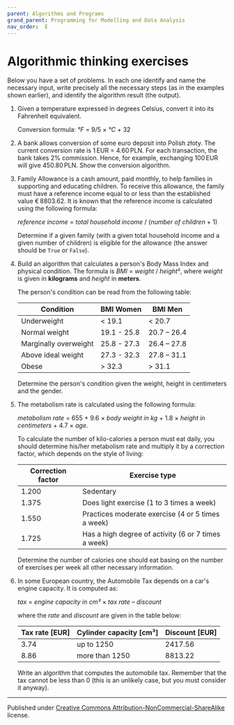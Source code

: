 ```yaml
---
parent: Algorithms and Programs
grand_parent: Programming for Modelling and Data Analysis
nav_order:  E
---
```


# Algorithmic thinking exercises

   Below you have a set of problems. In each one identify and name the necessary input, write precisely all the necessary steps (as in the examples shown earlier), and identify the algorithm result (the output).

1. Given a temperature expressed in degrees Celsius, convert it into its Fahrenheit equivalent.

   Conversion formula: *°F* = 9/5 × *°C* + 32

2. A bank allows conversion of some euro deposit into Polish złoty. The current conversion rate is 1 EUR = 4.60 PLN.
   For each transaction, the bank takes 2% commission. Hence, for example, exchanging 100 EUR will give 450.80 PLN. Show the conversion algorithm.

3. Family Allowance is a cash amount, paid monthly, to help families in supporting and educating children.
   To receive this allowance, the family must have a reference income equal to or less than the established value € 8803.62.
   It is known that the reference income is calculated using the following formula:

    *reference income* = *total household income* / (*number of children* + 1)

    Determine if a given family (with a given total household income and a given number of children) is eligible for the allowance (the answer should be `True` or `False`).

4. Build an algorithm that calculates a person's Body Mass Index and physical condition. The formula is
   *BMI* = *weight* / *height*², where *weight* is given in **kilograms** and *height* in **meters**.

   The person's condition can be read from the following table:

   | Condition             | BMI Women   | BMI Men     |
   | --------------------- | ----------- | ----------- |
   | Underweight           | < 19.1      | < 20.7      |
   | Normal weight         | 19.1 - 25.8 | 20.7 – 26.4 |
   | Marginally overweight | 25.8 - 27.3 | 26.4 – 27.8 |
   | Above ideal weight    | 27.3 - 32.3 | 27.8 – 31.1 |
   | Obese                 | > 32.3      | > 31.1      |

   Determine the person's condition given the weight, height in centimeters and the gender.

5. The metabolism rate is calculated using the following formula:

   *metabolism rate* = 655 + 9.6 × *body weight in kg* + 1.8 × *height in centimeters* + 4.7 × *age*.

   To calculate the number of kilo-calories a person must eat daily, you should determine his/her metabolism rate and multiply it by a correction factor, which depends on the style of living:

   | Correction factor | Exercise type                                       |
   | ----------------- | --------------------------------------------------- |
   | 1.200             | Sedentary                                           |
   | 1.375             | Does light exercise (1 to 3 times a week)           |
   | 1.550             | Practices moderate exercise (4 or 5 times a week)   |
   | 1.725             | Has a high degree of activity (6 or 7 times a week) |

   Determine the number of calories one should eat basing on the number of exercises per week all other necessary information.

6. In some European country, the Automobile Tax depends on a car's engine capacity. It is computed as:

   *tax* = *engine capacity in cm³* × *tax rate* – *discount*

   where the *rate* and *discount* are given in the table below:

   | Tax rate [EUR] | Cylinder capacity [cm³] | Discount [EUR] |
   | -------------- | ----------------------- | -------------- |
   | 3.74           | up to 1250              | 2417.56        |
   | 8.86           | more than 1250          | 8813.22        |

   Write an algorithm that computes the automobile tax. Remember that the tax cannot be less than 0 (this is an unlikely case, but you must consider it anyway).


<hr/>

Published under [Creative Commons Attribution-NonCommercial-ShareAlike](https://creativecommons.org/licenses/by-nc-sa/4.0/) license.
